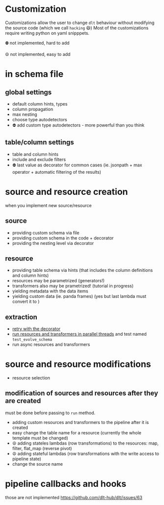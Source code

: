 # Customization

Customizations allow the user to change `dlt` behaviour without modifying the source code (which we call `hacking` 😄) Most of the customizations require writing python on yaml snipppets.

⛔ not implemented, hard to add

☮️ not implemented, easy to add

# in schema file

## global settings
- default column hints, types
- column propagation
- max nesting
- choose type autodetectors
- ⛔ add custom type autodetectors - more powerful than you think


## table/column settings
- table and column hints
- include and exclude filters
- ⛔ last value as decorator for common cases (ie. jsonpath + max operator + automatic filtering of the results)

# source and resource creation
when you implement new source/resource

## source
- providing custom schema via file
- providing custom schema in the code + decorator
- providing the nesting level via decorator

## resource
- providing table schema via hints (that includes the column definitions and column hints)
- resources may be parametrized (generators!)
- transformers also may be prametrized! (tutorial in progress)
- yielding metadata with the data items
- yielding custom data (ie. panda frames) (yes but last lambda must convert it to )

## extraction
- [retry with the decorator](/docs/examples/chess/chess.py)
- [run resources and transformers in parallel threads](/docs/examples/chess/chess.py) and test named `test_evolve_schema`
- run async resources and transformers

# source and resource modifications
- resource selection

## modification of sources and resources after they are created
must be done before passing to `run` method.

- adding custom resources and transformers to the pipeline after it is created
- easy change the table name for a resource (currently the whole template must be changed)
- ☮️ adding stateles lambdas (row transformations) to the resources: map, filter, flat_map (reverse pivot)
- ☮️ adding stateful lambdas (row transformations with the write access to pipeline state)
- change the source name


# pipeline callbacks and hooks
those are not implemented
https://github.com/dlt-hub/dlt/issues/63

